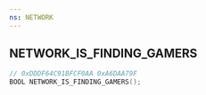 ```yaml
---
ns: NETWORK
---
```

## NETWORK_IS_FINDING_GAMERS

```c
// 0xDDDF64C91BFCF0AA 0xA6DAA79F
BOOL NETWORK_IS_FINDING_GAMERS();
```

